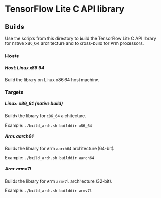 # TensorFlow Lite C API library

## Builds

Use the scripts from this directory to build the TensorFlow Lite C API library for native x86_64 architecture and to cross-build for Arm processors.

### Hosts

##### Host: Linux x86 64
Build the library on Linux x86 64 host machine.

### Targets
##### Linux: x86_64 (native build)
Builds the library for `x86_64` architecture.  

Example: `./build_arch.sh builddir x86_64`

##### Arm: aarch64
Builds the library for Arm `aarch64` architecture (64-bit).

Example: `./build_arch.sh builddir aarch64`

##### Arm: armv7l
Builds the library for Arm `armv7l` architecture (32-bit).

Example: `./build_arch.sh builddir armv7l`
